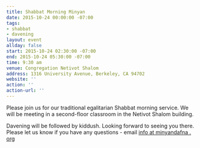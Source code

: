 ```yaml
---
title: Shabbat Morning Minyan
date: 2015-10-24 00:00:00 -07:00
tags:
- shabbat
- davening
layout: event
allday: false
start: 2015-10-24 02:30:00 -07:00
end: 2015-10-24 05:30:00 -07:00
time: 9:30 am
venue: Congregation Netivot Shalom
address: 1316 University Avenue, Berkeley, CA 94702
website: ''
action: ''
action-url: ''
---
```


Please join us for our traditional egalitarian Shabbat morning service. We will be meeting in a second-floor classroom in the Netivot Shalom building.

Davening will be followed by kiddush. Looking forward to seeing you there. Please let us know if you have any questions - email [info at minyandafna . org](mailto:info@minyandafna.org)